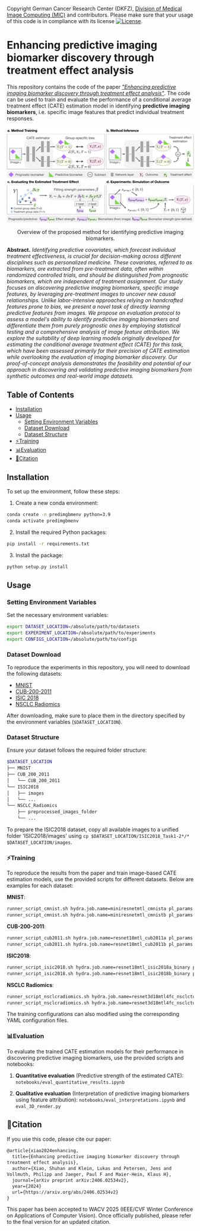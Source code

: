 Copyright German Cancer Research Center (DKFZ), [Division of Medical Image Computing (MIC)](https://www.dkfz.de/en/mic/index.php) and contributors. Please make sure that your usage of this code is in compliance with its license [![License](https://img.shields.io/badge/License-Apache%202.0-blue.svg)](https://github.com/MIC-DKFZ/predictive_image_biomarker_analysis/blob/main/LICENSE). 

# Enhancing predictive imaging biomarker discovery through treatment effect analysis

This repository contains the code of the paper [*"Enhancing predictive imaging biomarker discovery through treatment effect analysis"*](https://arxiv.org/abs/2406.02534v2). The code can be used to train and evaluate the performance of a conditional average treatment effect (CATE) estimation model in identifying **predictive imaging biomarkers**, i.e. specific image features that predict individual treatment responses.

<p align="center">
    <img src="./assets/figure_2_overview.png" width="800" alt="Overview of the identification of predictive biomarkers from pre-treatment images.">
</p>
<p align="center">Overview of the proposed method for identifying predictive imaging biomarkers.</p>

**Abstract.**
*Identifying predictive covariates, which forecast individual treatment effectiveness, is crucial for decision-making across different disciplines such as personalized medicine. These covariates, referred to as biomarkers, are extracted from pre-treatment data, often within randomized controlled trials, and should be distinguished from prognostic biomarkers, which are independent of treatment assignment. Our study focuses on discovering predictive imaging biomarkers, specific image features, by leveraging pre-treatment images to uncover new causal relationships. Unlike labor-intensive approaches relying on handcrafted features prone to bias, we present a novel task of directly learning predictive features from images. We propose an evaluation protocol to assess a model's ability to identify predictive imaging biomarkers and differentiate them from purely prognostic ones by employing statistical testing and a comprehensive analysis of image feature attribution. We explore the suitability of deep learning models originally developed for estimating the conditional average treatment effect (CATE) for this task, which have been assessed primarily for their precision of CATE estimation while overlooking the evaluation of imaging biomarker discovery. Our proof-of-concept analysis demonstrates the feasibility and potential of our approach in discovering and validating predictive imaging biomarkers from synthetic outcomes and real-world image datasets.*

## Table of Contents

- [Installation](#installation)
- [Usage](#usage)
  - [Setting Environment Variables](#setting-environment-variables)
  - [Dataset Download](#dataset-download)
  - [Dataset Structure](#dataset-structure)
- [⚡Training](#⚡training)
- [📊Evaluation](#📊evaluation)
- [📑Citation](#📑citation)


## Installation

To set up the environment, follow these steps:
1. Create a new conda environment:
```bash
conda create -n predimgbmenv python=3.9
conda activate predimgbmenv
```
2. Install the required Python packages:
```bash
pip install -r requirements.txt
```
3. Install the package:
```bash
python setup.py install
```

## Usage

### Setting Environment Variables
Set the necessary environment variables:
```bash
export DATASET_LOCATION=/absolute/path/to/datasets
export EXPERIMENT_LOCATION=/absolute/path/to/experiments
export CONFIGS_LOCATION=/absolute/path/to/configs
```
### Dataset Download
To reproduce the experiments in this repository, you will need to download the following datasets:
- [MNIST](http://yann.lecun.com/exdb/mnist/)
- [CUB-200-2011](https://www.vision.caltech.edu/datasets/cub_200_2011/)
- [ISIC 2018](https://challenge.isic-archive.com/data/#2018)
- [NSCLC Radiomics](https://www.cancerimagingarchive.net/collection/nsclc-radiomics/)

After downloading, make sure to place them in the directory specified by the environment variables (`$DATASET_LOCATION`).

### Dataset Structure
Ensure your dataset follows the required folder structure:
```bash
$DATASET_LOCATION               
├── MNIST      
├── CUB_200_2011 
│   └── CUB_200_2011 
└── ISIC2018   
│   ├── images
│   └── ...
└── NSCLC_Radiomics   
    ├── preprocessed_images_folder
    └── ...

```
To prepare the ISIC2018 dataset, copy all available images to a unified folder 'ISIC2018/images' using `cp $DATASET_LOCATION/ISIC2018_Task1-2*/* $DATASET_LOCATION/images`.

### ⚡Training

To reproduce the results from the paper and train image-based CATE estimation models, use the provided scripts for different datasets. Below are examples for each dataset:

**MNIST**:
```bash
runner_script_cmnist.sh hydra.job.name=miniresnetmtl_cmnista pl_params.model_type=miniresnetmtl pl_params.mode=mtl_loss pl_params.data_params.prog_feature=b_digitcircle pl_params.data_params.pred_feature=b_col
runner_script_cmnist.sh hydra.job.name=miniresnetmtl_cmnistb pl_params.model_type=miniresnetmtl pl_params.mode=mtl_loss pl_params.data_params.pred_feature=b_col pl_params.data_params.prog_feature=b_digitcircle 
```
**CUB-200-2011**:
```bash
runner_script_cub2011.sh hydra.job.name=resnet18mtl_cub2011a pl_params.model_type=resnet18mtl pl_params.mode=mtl_loss pl_params.data_params.prog_feature=b_colwhite pl_params.data_params.pred_feature=b_billlong
runner_script_cub2011.sh hydra.job.name=resnet18mtl_cub2011b pl_params.model_type=resnet18mtl pl_params.mode=mtl_loss pl_params.data_params.pred_feature=b_billlong pl_params.data_params.prog_feature=b_colwhite 
```
**ISIC2018**:
```bash
runner_script_isic2018.sh hydra.job.name=resnet18mtl_isic2018a_binary pl_params.model_type=resnet18mtl pl_params.mode=mtl_loss pl_params.data_params.prog_feature=b_globules pl_params.data_params.pred_feature=b_pignet
runner_script_isic2018.sh hydra.job.name=resnet18mtl_isic2018b_binary pl_params.model_type=resnet18mtl pl_params.mode=mtl_loss pl_params.data_params.pred_feature=b_pignet pl_params.data_params.prog_feature=b_globules
```
**NSCLC Radiomics**:
```bash
runner_script_nsclcradiomics.sh hydra.job.name=resnet3d18mtl4fc_nsclctumourpatchesa pl_params.model_type=resnet3d18mtl4fc pl_params.mode=mtl_loss pl_params.data_params.prog_feature=Energy_zscoretr pl_params.data_params.pred_feature=Flatness_zscoretr
runner_script_nsclcradiomics.sh hydra.job.name=resnet3d18mtl4fc_nsclctumourpatchesb pl_params.model_type=resnet3d18mtl4fc pl_params.mode=mtl_loss pl_params.data_params.prog_feature=Flatness_zscoretr pl_params.data_params.pred_feature=Energy_zscoretr
```

The training configurations can also modified using the corresponding YAML configuration files. 


### 📊Evaluation

To evaluate the trained CATE estimation models for their performance in discovering predictive imaging biomarkers, use the provided scripts and notebooks:

1. **Quantitative evaluation** (Predictive strength of the estimated CATE): `notebooks/eval_quantitative_results.ipynb`

2. **Qualitative evaluation** (Interpretation of predictive imaging biomarkers using feature attribution): `notebooks/eval_interpretations.ipynb` and `eval_3D_render.py`

## 📑Citation

If you use this code, please cite our paper: 

```
@article{xiao2024enhancing,
  title={Enhancing predictive imaging biomarker discovery through treatment effect analysis},
  author={Xiao, Shuhan and Klein, Lukas and Petersen, Jens and Vollmuth, Philipp and Jaeger, Paul F and Maier-Hein, Klaus H},
  journal={arXiv preprint arXiv:2406.02534v2},
  year={2024}
  url={https://arxiv.org/abs/2406.02534v2}
}
```
This paper has been accepted to WACV 2025 (IEEE/CVF Winter Conference on Applications of Computer Vision). Once officially published, please refer to the final version for an updated citation.
